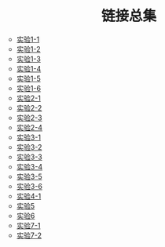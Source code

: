 <html>
<head>
<meta charset="utf-8">
<title>链接接集合</title>
<style type="text/css">
    audio{display: none;}
</style>
</head>
<body background="阿米娅2.jpg">
<audio src="Heal the Wold1.mp3" autoplay="autoplay" controls="controls" preload="auto"></audio>
<h1 align="center">链接总集</h1>
<ul type="circle">
<li><a href="Untitled-1.html">实验1-1</a></li>                 
<li><a href="Untitled-2.html">实验1-2</a></li>
<li><a href="Untitled-3.html">实验1-3</a></li>
<li><a href="Untitled-4.html">实验1-4</a></li>
<li><a href="Untitled-5.html">实验1-5</a></li>
<li><a href="Untitled-6.html">实验1-6</a></li>
<li><a href="Untitled-7.html">实验2-1</a></li>	
<li><a href="Untitled-8.html">实验2-2</a></li>
<li><a href="Untitled-9.html">实验2-3</a></li>
<li><a href="Untitled-10.html">实验2-4</a></li>
<li><a href="Untitled-11.html">实验3-1</a></li>                 
<li><a href="Untitled-12.html">实验3-2</a></li>
<li><a href="Untitled-13.html">实验3-3</a></li>
<li><a href="Untitled-14.html">实验3-4</a></li>
<li><a href="Untitled-15.html">实验3-5</a></li>
<li><a href="Untitled-16.html">实验3-6</a></li>
<li><a href="Untitled-17.html">实验4-1</a></li>
<li><a href="Untitled-18.html">实验5</a></li>
<li><a href="Untitled-20.html">实验6</a></li>
<li><a href="Untitled-19.html">实验7-1</a></li>
<li><a href="Untitled-21.html">实验7-2</a></li>
</ul>
</body>
</html>

